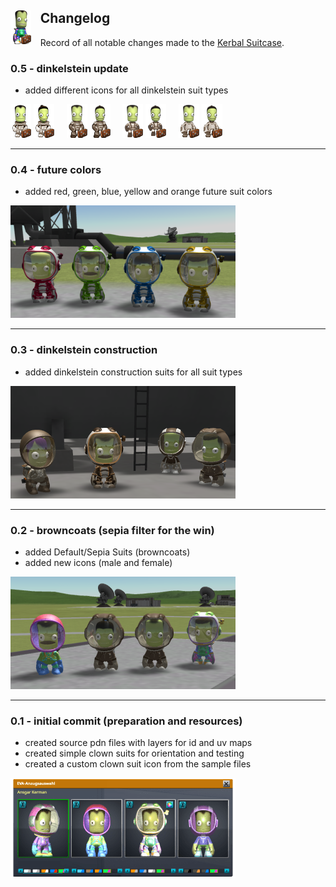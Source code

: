 <img src="source/images/clown.png" style="float:left; margin-right: .7em"/> Changelog
---------
Record of all notable changes made to the [Kerbal Suitcase](readme.md).

### 0.5 - dinkelstein update

* added different icons for all dinkelstein suit types

![Dinkelstein Default Male](dinkelstein/dflt_m.png)
![Dinkelstein Default Female](dinkelstein/dflt_f.png)
&#160;&#160;&#160;
![Dinkelstein Future Male](dinkelstein/ftre_m.png)
![Dinkelstein Future Female](dinkelstein/ftre_f.png)
&#160;&#160;&#160;
![Dinkelstein Vintage Male](dinkelstein/vntg_m.png)
![Dinkelstein Vintage Female](dinkelstein/vntg_f.png)
&#160;&#160;&#160;
![Dinkelstein Slim Male](dinkelstein/slim_m.png)
![Dinkelstein Slim Female](dinkelstein/slim_f.png)

___
### 0.4 - future colors

* added red, green, blue, yellow and orange future suit colors

![Future Colors Suits](source/images/screenshot-4.png)

___
### 0.3 - dinkelstein construction

* added dinkelstein construction suits for all suit types

![Dinkelstein Construction Suits](source/images/screenshot-3.png)

___
### 0.2 - browncoats (sepia filter for the win)

* added Default/Sepia Suits (browncoats)
* added new icons (male and female)

![Clown and Sepia Suits](source/images/screenshot-2.png)

___

### 0.1 - initial commit (preparation and resources)

* created source pdn files with layers for id and uv maps
* created simple clown suits for orientation and testing
* created a custom clown suit icon from the sample files

![Kerbal Space Program - Suit Picker](source/images/screenshot-1.png)
